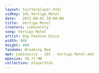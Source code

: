 ```yaml
---
layout: twitterplayer.html
vidkey: 101-Vertigo_Motel
date:   2011-08-01 10:00:00
title:  Vertigo Motel
creators: Luminosity
song: Vertigo Motel
artist: Dog Fashion Disco
width: 848
height: 480
fandoms: Breaking Bad
mp4: Luminosity - 101 - Vertigo Motel.m4v
mp4size: 39.77 MB
collection: playerVids
---
```


  <div>
  
  </div>
  